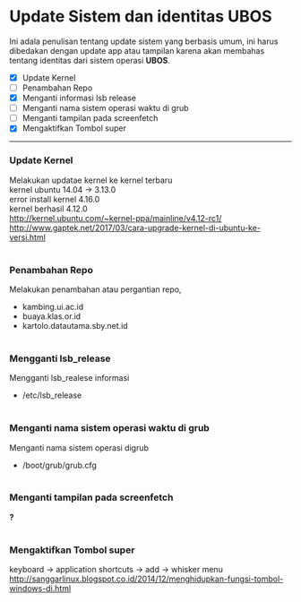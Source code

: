 # Update Sistem dan identitas UBOS

Ini adala penulisan tentang update sistem yang berbasis umum, ini harus dibedakan dengan update app atau tampilan karena akan membahas tentang identitas dari sistem operasi **UBOS**.

- [x] Update Kernel
- [ ] Penambahan Repo
- [x] Menganti informasi lsb release
- [ ] Menganti nama sistem operasi waktu di grub
- [ ] Menganti tampilan pada screenfetch
- [x] Mengaktifkan Tombol super

----

### Update Kernel
Melakukan updatae kernel ke kernel terbaru
<br>kernel ubuntu 14.04 -> 3.13.0
<br>error install kernel 4.16.0
<br>kernel berhasil 4.12.0
<br>http://kernel.ubuntu.com/~kernel-ppa/mainline/v4.12-rc1/
<br>http://www.gaptek.net/2017/03/cara-upgrade-kernel-di-ubuntu-ke-versi.html
<br><br>

### Penambahan Repo
Melakukan penambahan atau pergantian repo, 
* kambing.ui.ac.id
* buaya.klas.or.id
* kartolo.datautama.sby.net.id
<br><br>

### Mengganti lsb_release
Mengganti lsb_realese informasi
* /etc/lsb_release
<br><br>

### Menganti nama sistem operasi waktu di grub
Menganti nama sistem operasi digrub
* /boot/grub/grub.cfg
<br><br>

### Menganti tampilan pada screenfetch
**?**
<br><br>

### Mengaktifkan Tombol super
keyboard -> application shortcuts -> add -> whisker menu 
http://sanggarlinux.blogspot.co.id/2014/12/menghidupkan-fungsi-tombol-windows-di.html
<br><br>